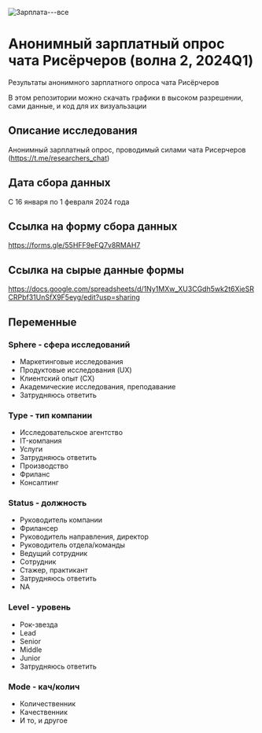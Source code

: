 ![Зарплата---все](https://github.com/UXRozum/SalaryQ12024/assets/78688905/e7aa707b-af68-4c72-9ff1-a32ebb6e3daf)

# Анонимный зарплатный опрос чата Рисёрчеров (волна 2, 2024Q1)

Результаты анонимного зарплатного опроса чата Рисёрчеров

В этом репозитории можно скачать графики в высоком разрешении, сами данные, и код для их визуальзации

## Описание исследования
Анонимный зарплатный опрос, проводимый силами чата Рисерчеров (https://t.me/researchers_chat)

## Дата сбора данных	
C 16 января по 1 февраля 2024 года

## Ссылка на форму сбора данных
https://forms.gle/55HFF9eFQ7v8RMAH7

## Ссылка на сырые данные формы	
https://docs.google.com/spreadsheets/d/1Ny1MXw_XU3CGdh5wk2t6XieSRCRPbf31UnSfX9F5eyg/edit?usp=sharing

## Переменные
### Sphere - сфера исследований
* Маркетинговые исследования
* Продуктовые исследования (UX)
* Клиентский опыт (CX)
* Академические исследования, преподавание
* Затрудняюсь ответить
### Type - тип компании
* Исследовательское агентство
* IT-компания
* Услуги
* Затрудняюсь ответить
* Производство
* Фриланс
* Консалтинг
### Status - должность
* Руководитель компании
* Фрилансер
* Руководитель направления, директор
* Руководитель отдела/команды
* Ведущий сотрудник
* Сотрудник
* Стажер, практикант
* Затрудняюсь ответить
* NA
### Level - уровень
* Рок-звезда
* Lead
* Senior
* Middle
* Junior
* Затрудняюсь ответить
### Mode - кач/колич
* Количественник
* Качественник
* И то, и другое

